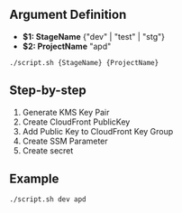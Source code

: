 ## **Argument Definition**
 - **$1: StageName** {"dev" | "test" | "stg"}
 - **$2: ProjectName** "apd"
```
./script.sh {StageName} {ProjectName}
```

## **Step-by-step**
1. Generate KMS Key Pair
2. Create CloudFront PublicKey
3. Add Public Key to CloudFront Key Group
4. Create SSM Parameter
5. Create secret

## **Example**
```
./script.sh dev apd
```